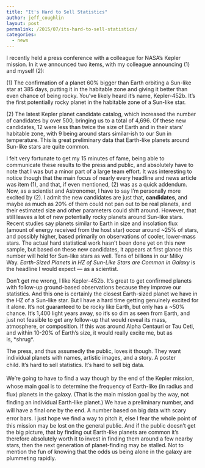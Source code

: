 ```yaml
---
title: "It's Hard to Sell Statistics"
author: jeff_coughlin
layout: post
permalink: /2015/07/its-hard-to-sell-statistics/
categories:
  - news
---
```

I recently held a press conference with a colleague for NASA&#8217;s Kepler mission. In it we announced two items, with my colleague announcing (1) and myself (2):

(1) The confirmation of a planet 60% bigger than Earth orbiting a Sun-like star at 385 days, putting it in the habitable zone and giving it better than even chance of being rocky. You&#8217;ve likely heard it&#8217;s name, Kepler-452b. It&#8217;s the first potentially rocky planet in the habitable zone of a Sun-like star.

(2) The latest Kepler planet candidate catalog, which increased the number of candidates by over 500, bringing us to a total of 4,696. Of these new candidates, 12 were less than twice the size of Earth and in their stars&#8217; habitable zone, with 9 being around stars similar-ish to our Sun in temperature. This is great preliminary data that Earth-like planets around Sun-like stars are quite common.

I felt very fortunate to get my 15 minutes of fame, being able to communicate these results to the press and public, and absolutely have to note that I was but a minor part of a large team effort. It was interesting to notice though that the main focus of nearly every headline and news article was item (1), and that, if even mentioned, (2) was as a quick addendum. Now, as a scientist and Astronomer, I have to say I&#8217;m personally more excited by (2). I admit the new candidates are just that, **candidates**, and maybe as much as 20% of them could not pan out to be real planets, and their estimated size and other parameters could shift around. However, that still leaves a lot of new potentially rocky planets around Sun-like stars. Recent studies say planets similar to Earth in size and insolation flux (amount of energy received from the host star) occur around ~25% of stars, and possibly higher, based primarily on observations of cooler, lower-mass stars. The actual hard statistical work hasn&#8217;t been done yet on this new sample, but based on these new candidates, it appears at first glance this number will hold for Sun-like stars as well. Tens of billions in our Milky Way. *Earth-Sized Planets in HZ of Sun-Like Stars are Common in Galaxy* is the headline I would expect &#8212; as a scientist.

Don&#8217;t get me wrong, I like Kepler-452b. It&#8217;s great to get confirmed planets with follow-up ground-based observations because they improve our statistics. And this one is certainly the closest Earth-sized planet we have in the HZ of a Sun-like star. But I have a hard time getting genuinely excited for it alone. It&#8217;s not guaranteed to be rocky like Earth, but only has a ~50% chance. It&#8217;s 1,400 light years away, so it&#8217;s so dim as seen from Earth, and just not feasible to get any follow-up that would reveal its mass, atmosphere, or composition. If this was around Alpha Centauri or Tau Ceti, and within 10-20% of Earth&#8217;s size, it would really excite me, but as is, \*shrug\*.

The press, and thus assumedly the public, loves it though. They want individual planets with names, artistic images, and a story. A poster child. <span style="line-height: 1.5">It&#8217;s hard to sell statistics. It&#8217;s hard to sell big data. </span>

<span style="line-height: 1.5">We&#8217;re going to have to find a way though by the end of the Kepler mission, whose main goal is to determine the frequency of Earth-like (in radius and flux) planets in the galaxy. (That is the main mission goal by the way, not finding an individual Earth-like planet.) We have a preliminary number, and will have a final one by the end. A number based on big data with scary error bars. I</span> just hope we find a way to pitch it, else I fear the whole point of this mission may be lost on the general public. And if the public doesn&#8217;t get the big picture, that by finding out Earth-like planets are common it&#8217;s therefore absolutely worth it to invest in finding them around a few nearby stars, then the next generation of planet-finding may be stalled. Not to mention the fun of knowing that the odds us being alone in the galaxy are plummeting rapidly.
